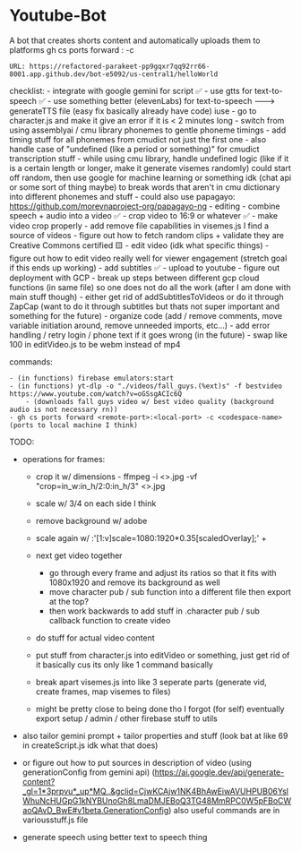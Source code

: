 # Youtube-Bot
A bot that creates shorts content and automatically uploads them to platforms
   gh cs ports forward <remote-port>:<local-port> -c <codespace-name> 

    URL: https://refactored-parakeet-pp9gqxr7qq92rr66-8001.app.github.dev/bot-e5092/us-central1/helloWorld

checklist:
    - integrate with google gemini for script ✅
    - use gtts for text-to-speech ✅
    - use something better (elevenLabs) for text-to-speech ---> generateTTS file (easy fix basically already have code)
    iuse 
    - go to character.js and make it give an error if it is < 2 minutes long
    - switch from using assemblyai / cmu library phonemes to gentle phoneme timings
        - add timing stuff for all phonemes from cmudict not just the first one
        - also handle case of "undefined (like a period or something)" for cmudict transcription stuff
        - while using cmu library, handle undefined logic (like if it is a certain length or longer, make it generate visemes randomly)
        could start off random, then use google for machine learning or something idk (chat api or some sort of thing maybe) to break words that aren't in cmu dictionary into different phonemes and stuff
    - could also use papagayo: https://github.com/morevnaproject-org/papagayo-ng
    - editing
        - combine speech + audio into a video ✅
        - crop video to 16:9 or whatever ✅
        - make video crop properly
        - add remove file capabilities in visemes.js
            I find a source of videos
        - figure out how to fetch random clips + validate they are Creative Commons certified 🟨
        - edit video (idk what specific things)
    - figure out how to edit video really well for viewer engagement (stretch goal if this ends up working)
    - add subtitles ✅
    - upload to youtube
    - figure out deployment with GCP
    - break up steps between different gcp cloud functions (in same file) so one does not do all the work (after I am done with main stuff though)
    - either get rid of addSubtitlesToVideos or do it through ZapCap (want to do it through subtitles but thats not super important and something for the future)
    - organize code (add / remove comments, move variable initiation around, remove unneeded imports, etc...)
    - add error handling / retry login / phone text if it goes wrong (in the future)
    - swap like 100 in editVideo.js to be webm instead of mp4

commands:

    - (in functions) firebase emulators:start
    - (in functions) yt-dlp -o "./videos/fall_guys.(%ext)s" -f bestvideo https://www.youtube.com/watch?v=oGSsgACIc6Q
        - (downloads fall guys video w/ best video quality (background audio is not necessary rn))
    - gh cs ports forward <remote-port>:<local-port> -c <codespace-name> (ports to local machine I think) 

TODO:
- operations for frames:
 
    - crop it w/ dimensions - ffmpeg -i <>.jpg -vf "crop=in_w:in_h/2:0:in_h/3" <>.jpg
    - scale w/ 3/4 on each side I think
    - remove background w/ adobe
    - scale again w/ :'[1:v]scale=1080:1920*0.35[scaledOverlay];' +

    - next get video together 
        - go through every frame and adjust its ratios so that it fits with 1080x1920 and remove its background as well
        - move character pub / sub function into a different file then export at the top?
        - then work backwards to add stuff in .character pub / sub callback function to create video
    - do stuff for actual video content
    - put stuff from character.js into editVideo or something, just get rid of it basically cus its only like 1 command basically
    - break apart visemes.js into like 3 seperate parts (generate vid, create frames, map visemes to files)
    - might be pretty close to being done tho I forgot
 (for self) eventually export setup / admin / other firebase stuff to utils
- also tailor gemini prompt + tailor properties and stuff (look bat at like 69 in createScript.js idk what that does)
- or figure out how to put sources in description of video (using generationConfig from gemini api) (https://ai.google.dev/api/generate-content?_gl=1*3prpvu*_up*MQ..&gclid=CjwKCAjw1NK4BhAwEiwAVUHPUB06YslWhuNcHUGpG1kNYBUnoGh8LmaDMJEBoQ3TG48MmRPC0W5pFBoCWaoQAvD_BwE#v1beta.GenerationConfig)
also useful commands are in variousstuff.js file
- generate speech using better text to speech thing